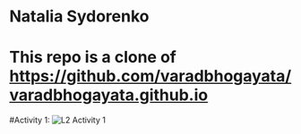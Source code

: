 # Natalia Sydorenko
# This repo is a clone of https://github.com/varadbhogayata/varadbhogayata.github.io

#Activity 1:
![L2 Activity 1](https://github.com/Krysemmalyn/Krysemmalyn.github.io/assets/99698023/4d81e88a-a4a6-422e-86c8-37177874b675)
